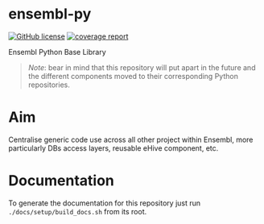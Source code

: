 # ensembl-py

[![GitHub license](https://img.shields.io/github/license/Ensembl/ensembl-py)](https://github.com/Ensembl/ensembl-py/blob/main/LICENSE)
[![coverage report](https://jalvarez.gitdocs.ebi.ac.uk/ensembl-py/coverage-badge.svg)](https://jalvarez.gitdocs.ebi.ac.uk/ensembl-py/)

Ensembl Python Base Library

> _Note_: bear in mind that this repository will put apart in the future and the different components moved to their corresponding Python repositories.

# Aim

Centralise generic code use across all other project within Ensembl, more particularly DBs access layers, reusable eHive component, etc.

# Documentation

To generate the documentation for this repository just run `./docs/setup/build_docs.sh` from its root.
